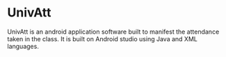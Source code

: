 # UnivAtt
UnivAtt is an android application software built to manifest the attendance taken in the class. It is built on Android studio using Java and XML languages. 
